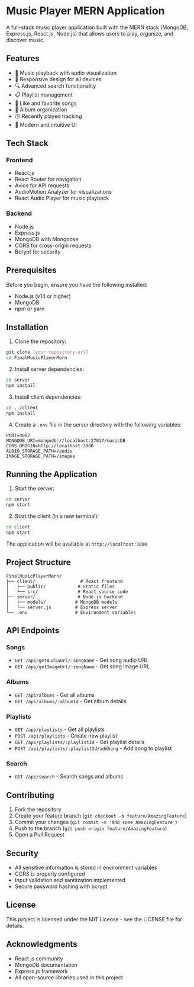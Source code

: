 # Music Player MERN Application

A full-stack music player application built with the MERN stack (MongoDB, Express.js, React.js, Node.js) that allows users to play, organize, and discover music.

## Features

- 🎵 Music playback with audio visualization
- 📱 Responsive design for all devices
- 🔍 Advanced search functionality
- 📋 Playlist management
- 💖 Like and favorite songs
- 📂 Album organization
- 🕒 Recently played tracking
- 🎨 Modern and intuitive UI

## Tech Stack

### Frontend
- React.js
- React Router for navigation
- Axios for API requests
- AudioMotion Analyzer for visualizations
- React Audio Player for music playback

### Backend
- Node.js
- Express.js
- MongoDB with Mongoose
- CORS for cross-origin requests
- Bcrypt for security

## Prerequisites

Before you begin, ensure you have the following installed:
- Node.js (v14 or higher)
- MongoDB
- npm or yarn

## Installation

1. Clone the repository:
```bash
git clone [your-repository-url]
cd FinalMusicPlayerMern
```

2. Install server dependencies:
```bash
cd server
npm install
```

3. Install client dependencies:
```bash
cd ../client
npm install
```

4. Create a `.env` file in the server directory with the following variables:
```
PORT=3002
MONGODB_URI=mongodb://localhost:27017/musicDB
CORS_ORIGIN=http://localhost:3000
AUDIO_STORAGE_PATH=/audio
IMAGE_STORAGE_PATH=/images
```

## Running the Application

1. Start the server:
```bash
cd server
npm start
```

2. Start the client (in a new terminal):
```bash
cd client
npm start
```

The application will be available at `http://localhost:3000`

## Project Structure

```
FinalMusicPlayerMern/
├── client/                 # React frontend
│   ├── public/            # Static files
│   └── src/               # React source code
├── server/                # Node.js backend
│   ├── models/           # MongoDB models
│   └── server.js         # Express server
└── .env                  # Environment variables
```

## API Endpoints

### Songs
- `GET /api/getAudioUrl/:songName` - Get song audio URL
- `GET /api/getImageUrl/:songName` - Get song image URL

### Albums
- `GET /api/albums` - Get all albums
- `GET /api/albums/:albumId` - Get album details

### Playlists
- `GET /api/playlists` - Get all playlists
- `POST /api/playlists` - Create new playlist
- `GET /api/playlists/:playlistId` - Get playlist details
- `POST /api/playlists/:playlistId/addSong` - Add song to playlist

### Search
- `GET /api/search` - Search songs and albums

## Contributing

1. Fork the repository
2. Create your feature branch (`git checkout -b feature/AmazingFeature`)
3. Commit your changes (`git commit -m 'Add some AmazingFeature'`)
4. Push to the branch (`git push origin feature/AmazingFeature`)
5. Open a Pull Request

## Security

- All sensitive information is stored in environment variables
- CORS is properly configured
- Input validation and sanitization implemented
- Secure password hashing with bcrypt

## License

This project is licensed under the MIT License - see the LICENSE file for details.

## Acknowledgments

- React.js community
- MongoDB documentation
- Express.js framework
- All open-source libraries used in this project 